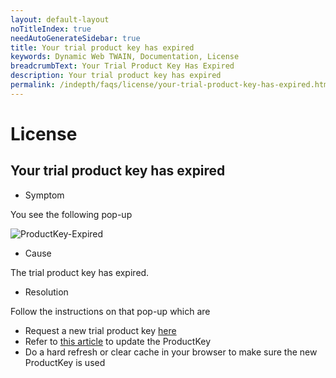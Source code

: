 ```yaml
---
layout: default-layout
noTitleIndex: true
needAutoGenerateSidebar: true
title: Your trial product key has expired
keywords: Dynamic Web TWAIN, Documentation, License
breadcrumbText: Your Trial Product Key Has Expired
description: Your trial product key has expired
permalink: /indepth/faqs/license/your-trial-product-key-has-expired.html
---
```


# License

## Your trial product key has expired

* Symptom

You see the following pop-up

![ProductKey-Expired]({{site.assets}}imgs/ProductKey-Expired.png)

* Cause

The trial product key has expired.

* Resolution

Follow the instructions on that pop-up which are

  + Request a new trial product key <a href="https://www.dynamsoft.com/customer/license/trialLicense" target="_blank">here</a>
  + Refer to [this article]({{site.indepth}}development/upgrade.html#update-the-license-key) to update the ProductKey
  + Do a hard refresh or clear cache in your browser to make sure the new ProductKey is used
